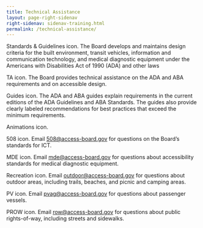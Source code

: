 ```yaml
---
title: Technical Assistance
layout: page-right-sidenav
right-sidenav: sidenav-training.html
permalink: /technical-assistance/
---
```



Standards & Guidelines icon. The Board develops and maintains design criteria for the built environment, transit vehicles, information and communication technology, and medical diagnostic equipment under the Americans with Disabilities Act of 1990 (ADA) and other laws 

TA icon. The Board provides technical assistance on the ADA and ABA requirements and on accessible design. 

Guides icon. The ADA and ABA guides explain requirements in the current editions of the ADA Guidelines and ABA Standards. The guides also provide clearly labeled recommendations for best practices that exceed the minimum requirements. 

Animations icon. 


508 icon. Email <508@access-board.gov> for questions on the Board’s standards for ICT. 

MDE icon. Email <mde@access-board.gov> for questions about accessibility standards for medical diagnostic equipment. 

Recreation icon. Email <outdoor@access-board.gov> for questions about outdoor areas, including trails, beaches, and picnic and camping areas. 

PV icon. Email <pvag@access-board.gov> for questions about passenger vessels. 

PROW icon. Email <row@access-board.gov> for questions about public rights-of-way, including streets and sidewalks. 

